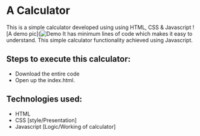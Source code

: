 # A Calculator
 This is a simple calculator developed using using HTML, CSS &amp; Javascript
![A demo pic](![Demo](https://user-images.githubusercontent.com/92043646/197364367-fe90c2e9-b24a-4c74-ab66-2f8de4337e6d.png)
  It has minimum lines of code which makes it easy to understand.
  This simple calculator functionality achieved using Javascript.
 
## Steps to execute this calculator:
- Download the entire code 
- Open up the index.html.

## Technologies used: 
- HTML
- CSS [style/Presentation]
- Javascript [Logic/Working of calculator]
